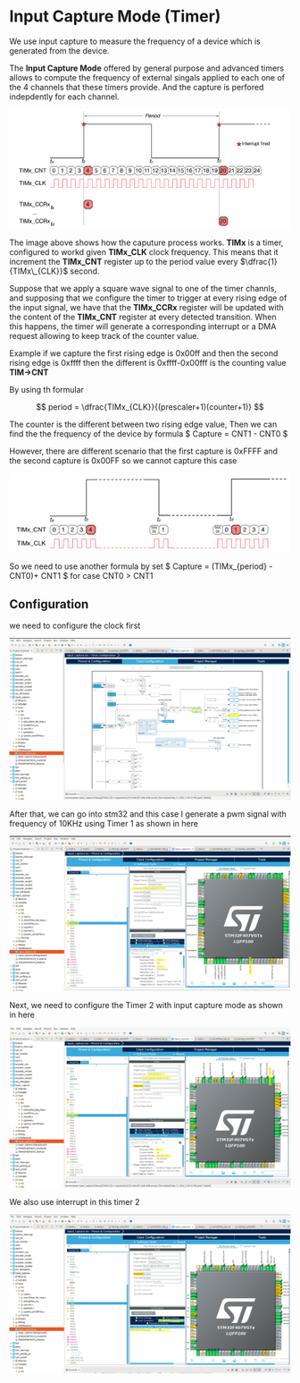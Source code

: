 # Input Capture Mode (Timer)

We use input capture to measure the frequency of a device which is generated from the device.

The **Input Capture Mode** offered by general purpose and advanced timers allows to compute the frequency of external singals applied to each one of the 4 channels that these timers provide. 
And the capture is perfored indepdently for each channel.


![stm32F407VGT6](https://github.com/Theara-Seng/stm32_lab/blob/main/input_capture/image/capture_process.png)


The image above shows how the caputure process works. **TIMx** is a timer, configured to workd given **TIMx_CLK** clock frequency. This means that it increment the **TIMx_CNT** register up to the 
period value every $\dfrac{1}{TIMx\_{CLK}}$ second. 

Suppose that we apply a square wave signal to one of the timer channls, and supposing that we configure the timer to trigger at every rising edge of the input signal, we have that the **TIMx_CCRx**
register will be updated with the content of the **TIMx_CNT** register at every detected transition. When this happens, the timer will generate a corresponding interrupt or a DMA request allowing to keep track of the counter value.

Example if we capture the first rising edge is 0x00ff and then the second rising edge is 0xffff then the different is 0xffff-0x00fff is the counting value **TIM->CNT**

By using th formular 

$$ period = \dfrac{TIMx_{CLK}}{(prescaler+1)(counter+1)} $$

The counter is the different between two rising edge value, Then we can find the the frequency of the device by formula $ Capture = CNT1 - CNT0 $

However, there are different scenario that the first capture is 0xFFFF and the second capture is 0x00FF so we cannot capture this case 

![stm32F407VGT6](https://github.com/Theara-Seng/stm32_lab/blob/main/input_capture/image/timer_runs_faster.png)

So we need to use another formula by set $ Capture = (TIMx_{period} - CNT0)+ CNT1 $ for case CNT0 > CNT1

## Configuration 
we need to configure the clock first 

![stm32F407VGT6](https://github.com/Theara-Seng/stm32_lab/blob/main/input_capture/image/clock.png)

After that, we can go into stm32 and this case I generate a pwm signal with frequency of 10KHz using Timer 1 as shown in here 


![stm32F407VGT6](https://github.com/Theara-Seng/stm32_lab/blob/main/input_capture/image/timer1.png)


Next, we need to configure the Timer 2 with input capture mode as shown in here 


![stm32F407VGT6](https://github.com/Theara-Seng/stm32_lab/blob/main/input_capture/image/timer2.png)

We also use interrupt in this timer 2


![stm32F407VGT6](https://github.com/Theara-Seng/stm32_lab/blob/main/input_capture/image/nvic.png)
